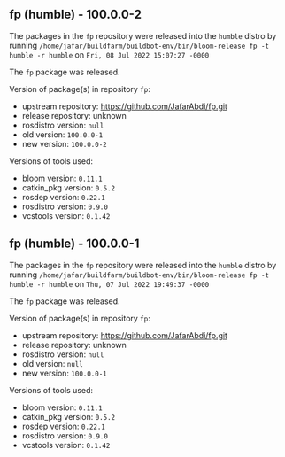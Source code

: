 ## fp (humble) - 100.0.0-2

The packages in the `fp` repository were released into the `humble` distro by running `/home/jafar/buildfarm/buildbot-env/bin/bloom-release fp -t humble -r humble` on `Fri, 08 Jul 2022 15:07:27 -0000`

The `fp` package was released.

Version of package(s) in repository `fp`:

- upstream repository: https://github.com/JafarAbdi/fp.git
- release repository: unknown
- rosdistro version: `null`
- old version: `100.0.0-1`
- new version: `100.0.0-2`

Versions of tools used:

- bloom version: `0.11.1`
- catkin_pkg version: `0.5.2`
- rosdep version: `0.22.1`
- rosdistro version: `0.9.0`
- vcstools version: `0.1.42`


## fp (humble) - 100.0.0-1

The packages in the `fp` repository were released into the `humble` distro by running `/home/jafar/buildfarm/buildbot-env/bin/bloom-release fp -t humble -r humble` on `Thu, 07 Jul 2022 19:49:37 -0000`

The `fp` package was released.

Version of package(s) in repository `fp`:

- upstream repository: https://github.com/JafarAbdi/fp.git
- release repository: unknown
- rosdistro version: `null`
- old version: `null`
- new version: `100.0.0-1`

Versions of tools used:

- bloom version: `0.11.1`
- catkin_pkg version: `0.5.2`
- rosdep version: `0.22.1`
- rosdistro version: `0.9.0`
- vcstools version: `0.1.42`


